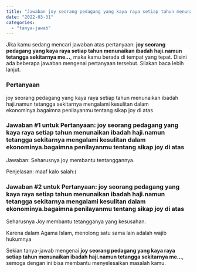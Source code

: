 ```yaml
---
title: "Jawaban joy seorang pedagang yang kaya raya setiap tahun menunaikan ibadah haji.namun tetangga sekitarnya me..."
date: "2022-03-31"
categories: 
  - "tanya-jawab"
---
```


Jika kamu sedang mencari jawaban atas pertanyaan: **joy seorang pedagang yang kaya raya setiap tahun menunaikan ibadah haji.namun tetangga sekitarnya me...**, maka kamu berada di tempat yang tepat. Disini ada beberapa jawaban mengenai pertanyaan tersebut. Silakan baca lebih lanjut.

### Pertanyaan

joy seorang pedagang yang kaya raya setiap tahun menunaikan ibadah haji.namun tetangga sekitarnya mengalami kesulitan dalam ekonominya.bagaimna penilayanmu tentang sikap joy di atas

### Jawaban #1 untuk Pertanyaan: joy seorang pedagang yang kaya raya setiap tahun menunaikan ibadah haji.namun tetangga sekitarnya mengalami kesulitan dalam ekonominya.bagaimna penilayanmu tentang sikap joy di atas

Jawaban: Seharusnya joy membantu tentanggannya.

Penjelasan: maaf kalo salah:(

### Jawaban #2 untuk Pertanyaan: joy seorang pedagang yang kaya raya setiap tahun menunaikan ibadah haji.namun tetangga sekitarnya mengalami kesulitan dalam ekonominya.bagaimna penilayanmu tentang sikap joy di atas

Seharusnya Joy membantu tetangganya yang kesusahan.

Karena dalam Agama Islam, menolong satu sama lain adalah wajib hukumnya

Sekian tanya-jawab mengenai **joy seorang pedagang yang kaya raya setiap tahun menunaikan ibadah haji.namun tetangga sekitarnya me...**, semoga dengan ini bisa membantu menyelesaikan masalah kamu.
